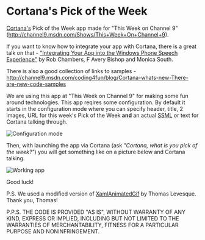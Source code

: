 Cortana's Pick of the Week 
===========

[Cortana's](http://www.windowsphone.com/en-us/how-to/wp8/cortana/meet-cortana) Pick of the Week app made for "This Week on Channel 9" (http://channel9.msdn.com/Shows/This+Week+On+Channel+9). 

If you want to know how to integrate your app with Cortana, there is a great talk on that - ["Integrating Your App into the Windows Phone Speech Experience"](http://channel9.msdn.com/Events/Build/2014/2-530) by  Rob Chambers, F Avery Bishop and Monica South. 

There is also a good collection of links to samples - http://channel9.msdn.com/coding4fun/blog/Cortana-whats-new-There-are-new-code-samples 


We are using this app at "This Week on Channel 9" for making some fun around technologies. 
This app reqires some configuration. By default it starts in the configuration mode where you can specify header, title, 2 images, URL for this week's Pick of the Week **and** an actual [SSML](http://www.w3.org/TR/speech-synthesis/) or text for Cortana talking through. 

![Configuration mode](https://monosnap.com/image/9QxhPHNKAvy4doNlBlSK9ELl7X9Bw6.png)

Then, with launching the app via Cortana (ask *"Cortana, what is you pick of the week?"*) you will get something like on a picture below and Cortana talking. 

![Working app](https://monosnap.com/image/XgXdLgMlZcaEy02PoJX6nFUpoG3HfR.png)

Good luck! 

P.S. 
We used a modified version of [XamlAnimatedGif](https://github.com/thomaslevesque/XamlAnimatedGif) by Thomas Levesque. 
Thank you, Thomas! 

P.P.S. 
THE CODE IS PROVIDED "AS IS", WITHOUT WARRANTY OF ANY KIND, EXPRESS OR IMPLIED, INCLUDING BUT NOT LIMITED TO THE WARRANTIES OF MERCHANTABILITY, FITNESS FOR A PARTICULAR PURPOSE AND NONINFRINGEMENT. 

